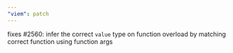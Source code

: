 ```yaml
---
"viem": patch
---
```


fixes #2560: infer the correct `value` type on function overload by matching correct function using function args
